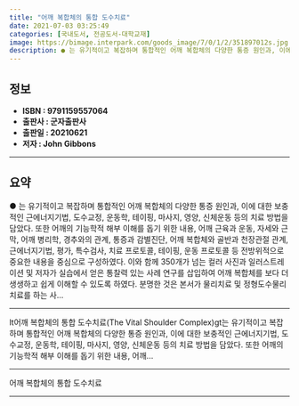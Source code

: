 ```yaml
---
title: "어깨 복합체의 통합 도수치료"
date: 2021-07-03 03:25:49
categories: [국내도서, 전공도서-대학교재]
image: https://bimage.interpark.com/goods_image/7/0/1/2/351897012s.jpg
description: ● 는 유기적이고 복잡하며 통합적인 어깨 복합체의 다양한 통증 원인과, 이에 대한 보충적인 근에너지기법, 도수교정, 운동학, 테이핑, 마사지, 영양, 신체운동 등의 치료 방법을 담았다. 또한 어깨의 기능학적 해부 이해를 돕기 위한 내용, 어깨 근육과 운동, 자세와 근막, 어깨 병리학,
---
```


## **정보**

- **ISBN : 9791159557064**
- **출판사 : 군자출판사**
- **출판일 : 20210621**
- **저자 : John Gibbons**

------



## **요약**

●  는 유기적이고 복잡하며 통합적인 어깨 복합체의 다양한 통증 원인과, 이에 대한 보충적인 근에너지기법, 도수교정, 운동학, 테이핑, 마사지, 영양, 신체운동 등의 치료 방법을 담았다. 또한 어깨의 기능학적 해부 이해를 돕기 위한 내용, 어깨 근육과 운동, 자세와 근막, 어깨 병리학, 경추와의 관계, 통증과 감별진단, 어깨 복합체와 골반과 천장관절 관계, 근에너지기법, 평가, 특수검사, 치료 프로토콜, 테이핑, 운동 프로토콜 등 전방위적으로 중요한 내용을 중심으로 구성하였다. 이와 함께 350개가 넘는 컬러 사진과 일러스트레이션 및 저자가 실습에서 얻은 통찰력 있는 사례 연구를 삽입하여 어깨 복합체를 보다 더 생생하고 쉽게 이해할 수 있도록 하였다.  분명한 것은 본서가 물리치료 및 정형도수물리치료를 하는 사...

------

lt어깨 복합체의 통합 도수치료(The Vital Shoulder Complex)gt는 유기적이고 복잡하며 통합적인 어깨 복합체의 다양한 통증 원인과, 이에 대한 보충적인 근에너지기법, 도수교정, 운동학, 테이핑, 마사지, 영양, 신체운동 등의 치료 방법을 담았다. 또한 어깨의 기능학적 해부 이해를 돕기 위한 내용, 어깨... 

------


어깨 복합체의 통합 도수치료 

------


